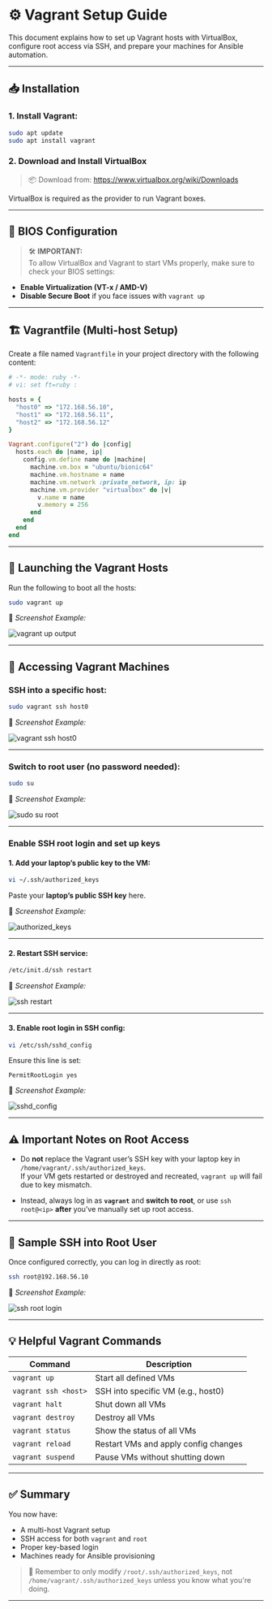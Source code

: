 # ⚙️ Vagrant Setup Guide

This document explains how to set up Vagrant hosts with VirtualBox, configure root access via SSH, and prepare your machines for Ansible automation.

---

## 📥 Installation

### 1. Install Vagrant:
```bash
sudo apt update
sudo apt install vagrant
```

### 2. Download and Install VirtualBox
> 📦 Download from: https://www.virtualbox.org/wiki/Downloads

VirtualBox is required as the provider to run Vagrant boxes.

---

## 🔐 BIOS Configuration

> 🛠️ **IMPORTANT:**  
To allow VirtualBox and Vagrant to start VMs properly, make sure to check your BIOS settings:
- **Enable Virtualization (VT-x / AMD-V)**
- **Disable Secure Boot** if you face issues with `vagrant up`

---

## 🏗️ Vagrantfile (Multi-host Setup)

Create a file named `Vagrantfile` in your project directory with the following content:

```ruby
# -*- mode: ruby -*-
# vi: set ft=ruby :

hosts = {
  "host0" => "172.168.56.10",
  "host1" => "172.168.56.11",
  "host2" => "172.168.56.12"
}

Vagrant.configure("2") do |config|
  hosts.each do |name, ip|
    config.vm.define name do |machine|
      machine.vm.box = "ubuntu/bionic64"
      machine.vm.hostname = name
      machine.vm.network :private_network, ip: ip
      machine.vm.provider "virtualbox" do |v|
        v.name = name
        v.memory = 256
      end
    end
  end
end
```

---

## 🚀 Launching the Vagrant Hosts

Run the following to boot all the hosts:

```bash
sudo vagrant up
```

📸 *Screenshot Example:*

![vagrant up output](images/vagrant-up-output.png)

---

## 🔐 Accessing Vagrant Machines

### SSH into a specific host:
```bash
sudo vagrant ssh host0
```

📸 *Screenshot Example:*

![vagrant ssh host0](images/vagrant-ssh-host0.png)

---

### Switch to root user (no password needed):
```bash
sudo su
```

📸 *Screenshot Example:*

![sudo su root](images/sudo-su-root.png)

---

### Enable SSH root login and set up keys

#### 1. Add your laptop’s public key to the VM:

```bash
vi ~/.ssh/authorized_keys
```

Paste your **laptop’s public SSH key** here.

📸 *Screenshot Example:*

![authorized_keys](images/authorized_keys.png)

---

#### 2. Restart SSH service:

```bash
/etc/init.d/ssh restart
```

📸 *Screenshot Example:*

![ssh restart](images/ssh-restart.png)

---

#### 3. Enable root login in SSH config:

```bash
vi /etc/ssh/sshd_config
```

Ensure this line is set:

```
PermitRootLogin yes
```

📸 *Screenshot Example:*

![sshd_config](images/sshd_config.png)

---

## ⚠️ Important Notes on Root Access

- Do **not** replace the Vagrant user’s SSH key with your laptop key in `/home/vagrant/.ssh/authorized_keys`.  
  If your VM gets restarted or destroyed and recreated, `vagrant up` will fail due to key mismatch.

- Instead, always log in as **`vagrant`** and **switch to root**, or use `ssh root@<ip>` **after** you’ve manually set up root access.

---

## 🔁 Sample SSH into Root User

Once configured correctly, you can log in directly as root:

```bash
ssh root@192.168.56.10
```

📸 *Screenshot Example:*

![ssh root login](images/ssh-root-login.png)

---

## 💡 Helpful Vagrant Commands

| Command                      | Description                          |
|-----------------------------|--------------------------------------|
| `vagrant up`                | Start all defined VMs                |
| `vagrant ssh <host>`        | SSH into specific VM (e.g., host0)   |
| `vagrant halt`              | Shut down all VMs                    |
| `vagrant destroy`           | Destroy all VMs                      |
| `vagrant status`            | Show the status of all VMs          |
| `vagrant reload`            | Restart VMs and apply config changes|
| `vagrant suspend`           | Pause VMs without shutting down     |

---

## ✅ Summary

You now have:
- A multi-host Vagrant setup
- SSH access for both `vagrant` and `root`
- Proper key-based login
- Machines ready for Ansible provisioning

> 🧠 Remember to only modify `/root/.ssh/authorized_keys`, not `/home/vagrant/.ssh/authorized_keys` unless you know what you're doing.

---
